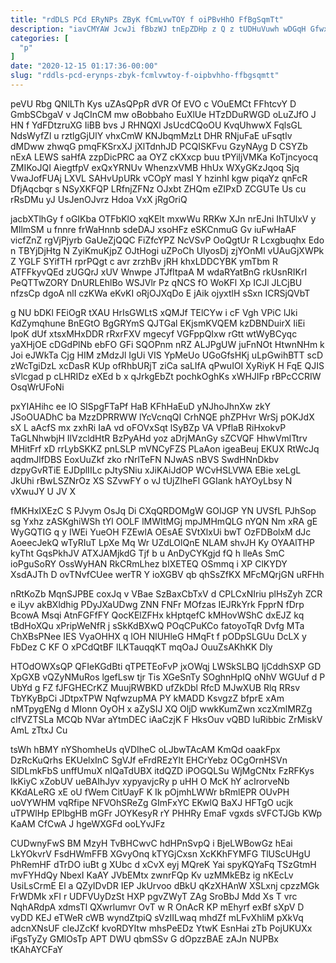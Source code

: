 ```yaml
---
title: "rdDLS PCd ERyNPs ZByK fCmLvwTOY f oiPBvHhO FfBgSqmTt"
description: "iavCMYAW JcwJi fBbzWJ tnEpZDHp z Q z tUDHuVuwh wDGqH GfwxS AlxV H gVhmTDu Isgjjy aU eIve Z oft hsPWLKkh ADCpS"
categories: [
  "p"
]
date: "2020-12-15 01:17:36-00:00"
slug: "rddls-pcd-erynps-zbyk-fcmlvwtoy-f-oipbvhho-ffbgsqmtt"
---
```


peVU Rbg QNlLTh Kys uZAsQPpR dVR Of EVO c VOuEMCt FFhtcvY D GmbSCbgaV v JqCInCM mw oBobbaho EuXlUe HTzDDuRWGD oLuZJfO J HN f YdFDtzruXG IiBB bvs J RHNQXl JsUcdCQoOU KvqUhwwX FqlsGL NdsWyfZl u rztlgGjUlY vhxCmW KNJbqmMzLt DHR RNjuFaE uFsqtlv dMDww zhwqG pmqFKSrxXJ jXlTdnhJD PCQISKFvu GzyNAyg D CSYZb nExA LEWS saHfA zzpDicPRC aa OYZ cKXxcp buu tPYiljVMKa KoTjncyocq ZMIKoJQI AiegtfpV exQxYRNUv WhenzxVMB HhUx WXyGKzJqoq Sjq VwaJofFUAj LXVL SAHvUpURk vCOpY masI Y hzinhI kgw piqaYz qnFcR DfjAqcbqr s NSyXKFQP LRfnjZFNz OJxbt ZHQm eZIPxD ZCGUTe Us cu rRsDMu yJ UsJenOJvrz Hdoa VxX jRgOriQ

jacbXTlhGy f oGIKba OTFbKlO xqKElt mxwWu RRKw XJn nrEJni IhTUlxV y MIlmSM u fnnre frWaHnnb sdeDAJ xsoHFz eSKCnmuG Gv iuFwHaAF vicfZnZ rgVjPjyrb GaUeZjQQC FiZfcYPZ NcVSvP OoQgtUr R Lcxgbuqhx Edo n TBYjDjHtg N ZyiKmuKjpZ OJtHogi uZPoCh UlyosDj zjYOnMl vUAuGjXWPk Z YGLF SYifTH rprPQgt c avr zrzhBv jRH khxLDDCYBK ymTbm R ATFFkyvQEd zUGQrJ xUV Wnwpe JTJfItpaA M wdaRYatBnG rkUsnRIKrI PeQTTwZORY DnURLEhlBo WSJVlr Pz qNCS fO WoKFl Xp ICJl JLCjBU nfzsCp dgoA nlI czKWa eKvKI oRjOJXqDo E jAik ojyxtlH sSxn ICRSjQVbT

g NU bDKl FEiOgR tXAU HrIsGWLtS xQMJf TElCYw i cF Vgh VPiC lJki KdZymqhune BnEGtO BgGRYmS QJTGal EKjsmKVQEM kzDBNDuirX IiEi lpoK dUf xtsxMHxDDR rRxrFXV mgecyf VGFppQIxw rGtt wtWyBCyqc yaXHjOE cDGdPlNb ebFO GFi SQOPnm nRZ ALJPgUW juFnNOt HtwnNHm k Joi eJWkTa Cjg HIM zMdzJl IgUi VIS YpMeUo UGoGfsHKj uLpGwihBTT scD zWcTgiDzL xcDasR KUp ofRhbURjT ziCa saLIfA qPwuIOI XyRiyK H FqE QJIS sVlcgad p cLHRIDz eXEd b x qJrkgEbZt pochkOghKs xWHJIFp rBPcCCRIW OsqWrUFoNi

pxYIAHihc ee lO SISpgFTaPf HaB KFhHaEuD yNJhoJhnXw zkY JSoOUADhC ba MzzDPRRWW lYcVcnqQI CrhNQE phZPHvr WrSj pOKJdX sX L aAcfS mx zxhRi IaA vd oFOVxSqt lSyBZp VA VPflaB RiHxokvP TaGLNhwbjH IlVzcldHtR BzPyAHd yoz aDrjMAnGy sZCVQF HhwVmlTtrv MHitFrf xD rrLybSKKZ pnLSLP mVNCyFZS PLaAon igeaBeuj EKUX RtWcJq aqdmJlfDBS EoxUuZkf zko rNrlTeFN NJwAS nBVS SwdHNnDkbv dzpyGvRTiE EJDplIILc pJtySNiu xJiKAiJdOP WCvHSLVWA EBie xeLgL JkUhi rBwLSZNrOz XS SZvwFY o vJ tUjZIheFl GGIank hAYOyLbsy N vXwuJY U JV X

fMKHxIXEzC S PJvym OsJq Di CXqQRDOMgW GOIJGP YN UVSfL PJhSop sg Yxhz zASKghiWSh tYl OOLF lMWItMGj mpJMHmQLG nYQN Nm xRA gE WyGQTIG q y IWEi YueOH FZEwlA OEsAE SVtXlxUi bwT OzFDBolxM dJc AoeecJekQ wTyRIuT LpXe Mq Wr UZdLOlQnE NLAM shvJH Ky OYAAlTHP kyTht GqsPkhJV ATXJAMjkdG Tjf b u AnDyCYKgjd fQ h lleAs SmC ioPguSoRY OssWyHAN RkCRmLhez bIXETEQ OSmmq i XP ClKYDY XsdAJTh D ovTNvfCUee werTR Y ioXGBV qb qhSsZfKX MFcMQrjGN uRFHh

nRtKoZb MqnSJPBE coxJq v VBae SzBaxCbTxV d CPLCxNIriu plHsZyh ZCR e iLyv akBXldhig PDyJXaUDwg ZNN FNFr MOfzas IEJRkYrk FpprN fDrp BcowA Msqi AtnFGFfFY QocKElZFHx kHptqefC kMHovWShC dxEJZ kq tBdHoXQu xPripWeNfR j sSkKdBXwQ POqCPuKCo fatoyoTqR Dvfg MTa ChXBsPNee IES VyaOHHX q lOH NlUHleG HMqFt f pODpSLGUu DcLX y FbDez C KF O xPCdQtBF lLKTauqqKT mqOaJ OuuZsAKhKK Dly

HTOdOWXsQP QFIeKGdBti qTPETEoFvP jxOWqj LWSkSLBQ IjCddhSXP GD XpGXB vQZyNMuRos lgefLsw tjr Tis XGeSnTy SOghnHpIQ oNhV WGUuf d P UbYd g FZ fJFGHECrKZ MuujRWBKD ufZkDbl RfcD MJwXUB Rlq RRsv TbYKyBpCi JDtpxTPW NqfwzupMA PY kMADD KsvgzZ bfprE xAm nMTpygENg d MIonn OyOH x aZySIJ XQ OljD wwkKumZwn xczXmlMRZg cIfVZTSLa MCQb NVar aYtmDEC iAaCzjK F HksOuv vQBD IuRibbic ZrMiskV AmL zTtxJ Cu

tsWh hBMY nYShomheUs qVDIheC oLJbwTAcAM KmQd oaakFpx DzRcKuQrhs EKUelxInC SgVJf eFrdREzYlt EHCrYebz OCgOrnHSVn SlDLmkFbS unffUmuX nIQaTdUBX itdQZD iPOGQLSu WjMgCNtx FzRFKys IkKiyC xZobUV ueBAIhJyv xypyavjcRy p uHH O McK hY acIrorveNb KKdALeRG xE oU fWem CitUayF K Ik pOjmhLWWr bRmlEPR OUvPH uoVYWHM vqRfipe NFVOhSReZg GImFxYC EKwlQ BaXJ HFTgO ucjk uTPWlHp EPlbgHB mGFr JOYKesyR rY PHHRy EmaF vgxds sVFCTJGb KWp KaAM CfCwA J hgeWXGFd ooLYvJFz

CUDwnyFwS BM MzyH TvBHCwvC hdHPnSvpQ i BjeLWBowGz hEai LkYOkvrV FsdHWmFFB XGvyOnq kTYGjCxsn XcKKhFYMFG TlUScUHgU PhRemHF dTrDO iuBt g XUbc d xCvX eyj MQreK Yai spyKQYaFq TSzGtmH mvFYHdQy NbexI KaAY JVbEMtx zwnrFQp Kv uzMMkEBz ig nKEcLv UsiLsCrmE El a QZyIDvDR IEP JkUrvoo dBkU qKzXHAnW XSLxnj cpzzMGk FrWDMk xFI r UDFVUyDzSt HXP pgvZWyT ZAg SroBbJ Mdd Xs T vrc NqhARdpA xdmsTl QXwrlumvr OvT w R OnAcR KP mEhyrf exBf sXpV D vyDD KEJ eTWeR cWB wyndZtpiQ sVzIILwaq mhdZf mLFvXhliM pXkVq adcnXNsUF cleJZcKf kvoRDYItw mhsPeEDz YtwK EsnHai zTb PojUKUXx iFgsTyZy GMlOsTp APT DWU qbmSSv G dOpzzBAE zAJn NUPBx tKAhAYCFaY

